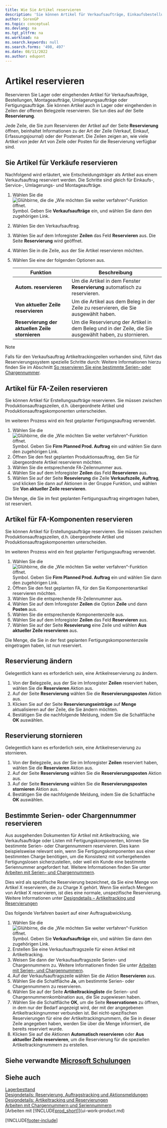 ```yaml
---
title: Wie Sie Artikel reservieren
description: 'Sie können Artikel für Verkaufsaufträge, Einkaufsbestellungen und Fertigungsaufträgen reservieren. Sie können auch Artikel in Lager oder eingehenden in Zeilen der offenen Belegzeile reservieren.'
author: SorenGP
ms.topic: conceptual
ms.devlang: na
ms.tgt_pltfrm: na
ms.workload: na
ms.search.keywords: null
ms.search.forms: '498, 497'
ms.date: 08/11/2022
ms.author: edupont
---
```

# <a name="reserve-items"></a>Artikel reservieren

Reservieren Sie Lager oder eingehenden Artikel für Verkaufsaufträge, Bestellungen, Montageaufträge, Umlagerungsaufträge oder Fertigungsaufträge. Sie können Artikel auch in Lager oder eingehenden in Zeilen der offenen Belegzeile reservieren. Sie tun dies auf der Seite **Reservierung**.

Jede Zeile, die Sie zum Reservieren der Artikel auf der Seite **Reservierung** öffnen, beinhaltet Informationen zu der Art der Zeile (Verkauf, Einkauf, Erfassungsjournal) oder der Postenart. Die Zeilen zeigen an, wie viele Artikel von jeder Art von Zeile oder Posten für die Reservierung verfügbar sind.

## <a name="reserve-items-for-sales"></a>Sie Artikel für Verkäufe reservieren

Nachfolgend wird erläutert, wie Entscheidungsträger als Artikel aus einem Verkaufsauftrag reserviert werden. Die Schritte sind gleich für Einkaufs-, Service-, Umlagerungs- und Montageaufträge.
  
1. Wählen Sie die ![Glühbirne, die die „Wie möchten Sie weiter verfahren“-Funktion öffnet.](media/ui-search/search_small.png "Tell me-Funktion") Symbol. Geben Sie **Verkaufsaufträge** ein, und wählen Sie dann den zugehörigen Link.  
2. Wählen Sie den Verkaufsauftrag.
3. Wählen Sie auf dem Inforegister **Zeilen** das Feld **Reservieren** aus. Die Seite **Reservierung** wird geöffnet.  
4. Wählen Sie in die Zeile, aus der Sie Artikel reservieren möchten.  
5. Wählen Sie eine der folgenden Optionen aus.  

    |**Funktion**|**Beschreibung**|
    |------------------|---------------------|  
    |**Autom. reservieren**|Um die Artikel in dem Fenster **Reservierung** automatisch zu reservieren.|  
    |**Von aktueller Zeile reservieren**|Um die Artikel aus dem Beleg in der Zeile zu reservieren, die Sie ausgewählt haben.|  
    |**Reservierung der aktuellen Zeile stornieren**|Um die Reservierung der Artikel in dem Beleg und in der Zeile, die Sie ausgewählt haben, zu stornieren.|

> [!NOTE]  
> Falls für den Verkaufsauftrag Artikeltrackingzeilen vorhanden sind, führt das Reservierungssystem spezielle Schritte durch: Weitere Informationen hierzu finden Sie im Abschnitt [So reservieren Sie eine bestimmte Serien- oder Chargennummer](inventory-how-to-reserve-items.md#reserve-a-specific-serial-or-lot-number).  

## <a name="reserve-an-item-for-a-production-order-line"></a>Artikel für FA-Zeilen reservieren

Sie können Artikel für Erstellungsaufträge reservieren. Sie müssen zwischen Produktionsauftragszeilen, d.h. übergeordnete Artikel und Produktionsauftragskomponenten unterscheiden.

Im weiteren Prozess wird ein fest geplanter Fertigungsauftrag verwendet.

1. Wählen Sie die ![Glühbirne, die die „Wie möchten Sie weiter verfahren“-Funktion öffnet.](media/ui-search/search_small.png "Tell me-Funktion") Symbol. Geben Sie **Firm Planned Prod. Auftrag** ein und wählen Sie dann den zugehörigen Link.  
2. Öffnen Sie den fest geplanten Produktionsauftrag, den Sie für übergeordnete Artikel reservieren möchten.  
3. Wählen Sie die entsprechende FA-Zeilennummer aus.  
4. Wählen Sie auf dem Inforegister **Zeilen** das Feld **Reservieren** aus.
5. Wählen Sie auf der Seite **Resevierung** die Zeile **Verkaufszeile, Auftrag**, und klicken Sie dann auf Aktionen in der Gruppe Funktion, und wählen Sie **Von aktueller Zeile reservieren**.  

Die Menge, die Sie im fest geplanten Fertigungsauftrag eingetragen haben, ist reserviert.

## <a name="reserve-items-for-production-order-components"></a>Artikel für FA-Komponenten reservieren

Sie können Artikel für Erstellungsaufträge reservieren. Sie müssen zwischen Produktionsauftragszeilen, d.h. übergeordnete Artikel und Produktionsauftragskomponenten unterscheiden.

Im weiteren Prozess wird ein fest geplanter Fertigungsauftrag verwendet.

1. Wählen Sie die ![Glühbirne, die die „Wie möchten Sie weiter verfahren“-Funktion öffnet.](media/ui-search/search_small.png "Tell me-Funktion") Symbol. Geben Sie **Firm Planned Prod. Auftrag** ein und wählen Sie dann den zugehörigen Link.  
2. Öffnen Sie den fest geplanten FA, für den Sie Komponentenartikel reservieren möchten.  
3. Wählen Sie die entsprechende FA-Zeilennummer aus.  
4. Wählen Sie auf dem Inforegister **Zeilen** die Option **Zeile** und dann **Posten** aus.  
5. Wählen Sie die entsprechende Komponentenzeile aus.  
6. Wählen Sie auf dem Inforegister **Zeilen** das Feld **Reservieren** aus.  
7. Wählen Sie auf der Seite **Resevierung** eine Zeile und wählen **Aus aktueller Zeile reservieren** aus.  

Die Menge, die Sie in der fest geplanten Fertigungskomponentenzeile eingetragen haben, ist nun reserviert.

## <a name="change-a-reservation"></a>Reservierung ändern

Gelegentlich kann es erforderlich sein, eine Artikelreservierung zu ändern.

1. Von der Belegzeile, aus der Sie im Inforegister **Zeilen** reserviert haben, wählen Sie die **Reservieren** Aktion aus.  
2. Auf der Seite **Reservierung** wählen Sie die **Reservierungsposten** Aktion aus.
3. Klicken Sie auf der Seite **Reservierungseinträge** auf **Menge** aktualisieren auf der Zeile, die Sie ändern möchten.
4. Bestätigen Sie die nachfolgende Meldung, indem Sie die Schaltfläche **OK** auswählen.

## <a name="cancel-a-reservation"></a>Reservierung stornieren

Gelegentlich kann es erforderlich sein, eine Artikelreservierung zu stornieren.

1. Von der Belegzeile, aus der Sie im Inforegister **Zeilen** reserviert haben, wählen Sie die **Reservieren** Aktion aus.  
2. Auf der Seite **Reservierung** wählen Sie die **Reservierungsposten** Aktion aus.  
3. Auf der Seite **Reservierung** wählen Sie die **Reservierungsposten stornieren** Aktion aus.  
4. Bestätigen Sie die nachfolgende Meldung, indem Sie die Schaltfläche **OK** auswählen.  

## <a name="reserve-a-specific-serial-or-lot-number"></a>Bestimmte Serien- oder Chargennummer reservieren

Aus ausgehenden Dokumenten für Artikel mit Artikeltracking, wie Verkaufsaufträge oder Listen mit Fertigungskomponenten, können Sie bestimmte Serien- oder Chargennummern reservieren. Dies kann beispielsweise relevant sein, wenn Sie Fertigungskomponenten aus einer bestimmten Charge benötigen, um die Konsistenz mit vorhergehenden Fertigungslosen sicherzustellen, oder weil ein Kunde eine bestimmte Seriennummer angefordert hat. Weitere Informationen finden Sie unter [Arbeiten mit Serien- und Chargennummern](inventory-how-work-item-tracking.md).

Dies wird als spezifische Reservierung bezeichnet, da Sie eine Menge von Artikel X reservieren, die zu Charge X gehört. Wenn Sie einfach Mengen von Artikel X reservieren, ist dies eine normale, unspezifische Reservierung. Weitere Informationen unter [Designdetails – Artikeltracking und Reservierungen](design-details-item-tracking-and-reservations.md)

Das folgende Verfahren basiert auf einer Auftragsabwicklung.

1. Wählen Sie die ![Glühbirne, die die „Wie möchten Sie weiter verfahren“-Funktion öffnet.](media/ui-search/search_small.png "Tell Me-Funktion") Symbol. Geben Sie **Verkaufsaufträge** ein, und wählen Sie dann den zugehörigen Link.  
2. Erstellen Sie eine Verkaufsauftragszeile für einen Artikel mit Artikeltracking.  
3. Weisen Sie dann der Verkaufsauftragszeile Serien- und Chargennummern zu. Weitere Informationen finden Sie unter [Arbeiten mit Serien- und Chargennummern](inventory-how-work-item-tracking.md).
4. Auf der Verkaufsauftragszeile wählen Sie die Aktion **Reservieren** aus.  
5. Wählen Sie die Schaltfläche **Ja**, um bestimmte Serien- oder Chargennummern zu reservieren.  
6. Wählen Sie auf der Seite **Artikeltrackingliste** die Serien- und Chargennummernkombination aus, die Sie zugewiesen haben.  
7. Wählen Sie die Schaltfläche **OK**, um die Seite **Reservationen** zu öffnen, in dem nur der Bedarf angezeigt wird, der mit der angegebenen Artikeltrackingnummer verbunden ist. Bei nicht-spezifischen Reservierungen für eine der Artikeltrackingnummern, die Sie in dieser Zeile angegeben haben, werden Sie über die Menge informiert, die bereits reserviert wurde.  
8. Klicken Sie auf die Aktionen **Automatisch reservieren** oder **Aus aktueller Zeile reservieren**, um die Reservierung für die speziellen Artikeltrackingnummern zu erstellen.

## <a name="see-related-microsoft-training"></a>Siehe verwandte [Microsoft Schulungen](/training/modules/manage-outbound-serial-lot-numbers/)

## <a name="see-also"></a>Siehe auch

[Lagerbesttand](inventory-manage-inventory.md)  
[Designdetails: Reservierung, Auftragstracking und Aktionsmeldungen](design-details-reservation-order-tracking-and-action-messaging.md)  
[Designdetails: Artikeltracking und Reservierungen](design-details-item-tracking-and-reservations.md)  
[Arbeiten mit Chargennummern und Seriennummern](inventory-how-work-item-tracking.md)  
[Arbeiten mit [!INCLUDE[prod_short](includes/prod_short.md)]](ui-work-product.md)

[!INCLUDE[footer-include](includes/footer-banner.md)]
